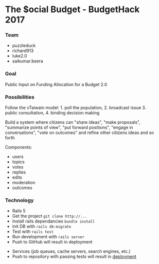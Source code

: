 
# The $ocial Budget - BudgetHack 2017

### Team

- puzzleduck
- richard913
- luke2.0
- saikumar.beera

### Goal

Public Input on Funding Allocation for a Budget 2.0

### Possibilities

Follow the vTaiwain model: 1. poll the population, 2. broadcast issue 3. public consultation, 4. binding decision making

Build a system where citizens can "share ideas", "make proposals", "summarize points of view", "put forward positions", "engage in conversations", "vote on outcomes" and refine other citizens ideas and so forth

Components:
- users
- topics
- votes
- replies
- edits
- moderation
- outcomes

### Technology

- Rails 5
- Get the project ```git clone http://...```
- Install rails dependancies ```bundle install```
- Init DB with ```rails db:migrate```
- Test with ```rails test```
- Run development with ```rails server```
- Push to GitHub will result in deployment
* Services (job queues, cache servers, search engines, etc.)
* Push to repository with passing tests will result in [deployment](http://...)
